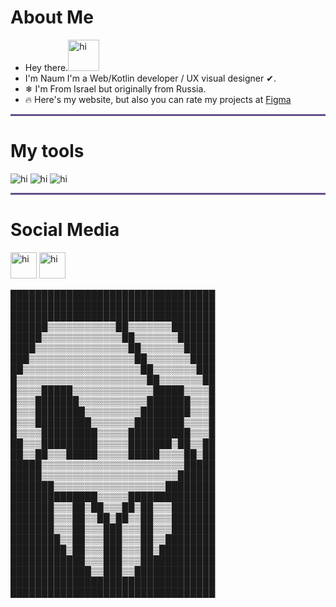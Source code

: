 
 # About Me 
- Hey there.<img src="https://c.tenor.com/nebZyl8oN7IAAAAi/wave-hello.gif" alt="hi" style="width:50px;height:50px;">
- I'm Naum I'm a Web/Kotlin developer / UX visual designer ✔.
- ❄ I'm From Israel but originally from Russia.
- 🔥 Here's my website, but also you can rate my projects at <a  href="https://www.figma.com/@naumchik"> Figma</a>


<hr style="height:3px;width:100%;text-align:center;margin-left:0;background-color:#664E88">
<h1> My tools </h1>
<img src="https://i.imgur.com/BsfXO5S.png" alt="hi" ">
<img src="https://i.imgur.com/m8LnheQ.png" alt="hi" ">
<img src="https://i.imgur.com/I1vql7b.png" alt="hi" ">

<hr style="height:3px;width:100%;text-align:center;margin-left:0;background-color:#664E88">
<h1> Social Media</h1>
<a href="https://www.reddit.com/user/Scripenshi"><img src="https://user-images.githubusercontent.com/78907633/135878796-c53fce1e-cfeb-4859-bc4f-7601a0583ab9.png" alt="hi" style="width:42px;height:42px;"></a>
<a href="https://www.linkedin.com/in/naum-khart-12224020b/"><img src="https://cdn-icons-png.flaticon.com/512/145/145807.png" alt="hi" style="width:42px;height:42px;"></a>

█████████████████████████████████
█████████████████████████████████
█████████████████████████████████
██████▒▒▒▒▒▒▒▒▒▒▒██▒▒▒▒▒▒▒███████
█████▒▒▒▒▒▒▒▒▒▒▒▒▒██▒▒▒▒▒▒▒██████
████▒▒▒▒▒▒▒▒▒▒▒▒▒▒▒██▒▒▒▒▒▒▒█████
███▒▒▒▒▒▒▒▒▒▒▒▒▒▒▒▒▒██▒▒▒▒▒▒▒████
██▒▒▒▒▒▒▒▒▒▒▒▒▒▒▒▒▒▒▒██▒▒▒▒▒▒▒███
█▒▒▒▒▒▒▒▒▒▒▒▒▒▒▒▒▒▒▒▒▒██▒▒▒▒▒▒▒██
█▒▒▒▒█████▒▒▒▒▒▒▒▒▒▒▒▒▒█████▒▒▒▒█
█▒▒▒███████▒▒▒▒▒▒▒▒▒▒▒███████▒▒▒█
█▒▒▒████████▒▒▒▒▒▒▒▒▒████████▒▒▒█
█▒▒▒█████████▒▒▒▒▒▒▒████████▒▒▒▒█
█▒▒▒▒█████████▒▒▒▒▒██████████▒▒▒█
██▒▒▒█████████▒▒▒▒▒███████▒██▒▒██
██▒▒██▒▒▒█████▒▒▒▒▒█████▒▒▒▒██▒██
█████▒▒▒▒▒▒▒▒▒▒▒▒▒▒▒▒▒▒▒▒▒▒▒█████
█████▒▒▒▒▒▒▒▒▒▒▒▒▒▒▒▒▒▒▒▒▒▒██████
███████▒▒▒▒▒▒▒▒▒▒▒▒▒▒▒▒▒▒████████
██████████████▒▒▒▒▒██████████████
███████▒▒▒██▒██▒▒▒██▒██▒▒▒███████
███████▒▒▒██▒▒██▒██▒▒██▒▒▒███████
███████▒▒▒██▒▒▒███▒▒▒██▒▒▒███████
████████▒▒██▒▒▒███▒▒▒██▒▒████████
█████████▒██▒▒▒███▒▒▒██▒█████████
████████████▒▒▒███▒▒▒████████████
█████████████▒▒███▒▒█████████████
█████████████████████████████████
█████████████████████████████████
                                                                                          
                                                                                   
